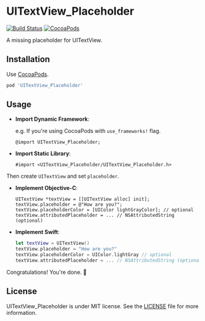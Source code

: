 # UITextView_Placeholder

[![Build Status](https://travis-ci.org/devxoul/UITextView-Placeholder.svg?branch=master)](https://travis-ci.org/devxoul/UITextView-Placeholder)
[![CocoaPods](http://img.shields.io/cocoapods/v/UITextView_Placeholder.svg?style=flat)](http://cocoapods.org/?q=name%3AUITextView%2BPlaceholder)

A missing placeholder for UITextView.

## Installation

Use [CocoaPods](http://cocoapods.org).

```ruby
pod 'UITextView_Placeholder'
```

## Usage

- **Import Dynamic Framework**:

  e.g. If you're using CocoaPods with `use_frameworks!` flag.

  ```objc
  @import UITextView_Placeholder;
  ```

- **Import Static Library**:

  ```objc
  #import <UITextView_Placeholder/UITextView_Placeholder.h>
  ```

Then create `UITextView` and set `placeholder`.

- **Implement Objective-C**:

  ```objc
  UITextView *textView = [[UITextView alloc] init];
  textView.placeholder = @"How are you?";
  textView.placeholderColor = [UIColor lightGrayColor]; // optional
  textView.attributedPlaceholder = ... // NSAttributedString (optional)
  ```

- **Implement Swift**:

  ```swift
  let textView = UITextView()
  textView.placeholder = "How are you?"
  textView.placeholderColor = UIColor.lightGray // optional
  textView.attributedPlaceholder = ... // NSAttributedString (optional)
  ```

Congratulations! You're done. 🎉

## License

UITextView_Placeholder is under MIT license. See the [LICENSE](LICENSE) file for more information.
